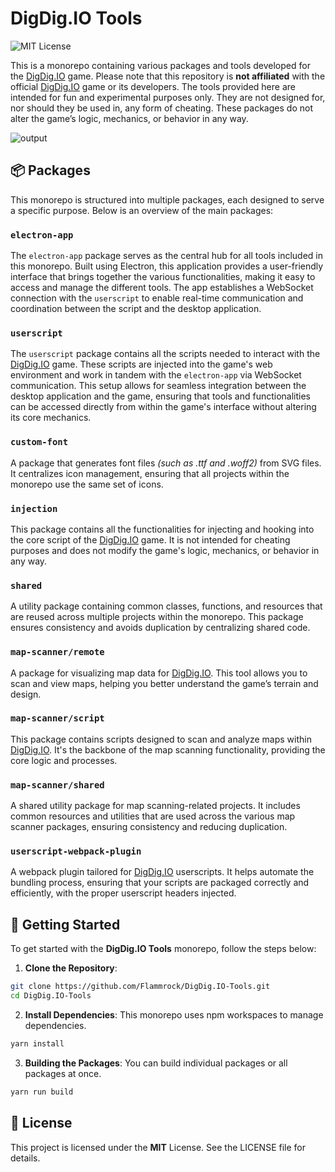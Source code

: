 # DigDig.IO Tools
![MIT License](https://img.shields.io/badge/License-MIT-green.svg)

This is a monorepo containing various packages and tools developed for the [DigDig.IO](https://digdig.io/) game. Please note that this repository is **not affiliated** with the official [DigDig.IO](https://digdig.io/) game or its developers. The tools provided here are intended for fun and experimental purposes only. They are not designed for, nor should they be used in, any form of cheating. These packages do not alter the game’s logic, mechanics, or behavior in any way.

![output](https://github.com/user-attachments/assets/725bc85f-d5a9-436c-84c7-1011bc51b941)

## 📦 Packages

This monorepo is structured into multiple packages, each designed to serve a specific purpose. Below is an overview of the main packages:

### `electron-app`
The `electron-app` package serves as the central hub for all tools included in this monorepo. Built using Electron, this application provides a user-friendly interface that brings together the various functionalities, making it easy to access and manage the different tools. The app establishes a WebSocket connection with the `userscript` to enable real-time communication and coordination between the script and the desktop application.

### `userscript`
The `userscript` package contains all the scripts needed to interact with the [DigDig.IO](https://digdig.io/) game. These scripts are injected into the game's web environment and work in tandem with the `electron-app` via WebSocket communication. This setup allows for seamless integration between the desktop application and the game, ensuring that tools and functionalities can be accessed directly from within the game's interface without altering its core mechanics.

### `custom-font`
A package that generates font files _(such as .ttf and .woff2)_ from SVG files. It centralizes icon management, ensuring that all projects within the monorepo use the same set of icons.

### `injection`
This package contains all the functionalities for injecting and hooking into the core script of the [DigDig.IO](https://digdig.io/) game. It is not intended for cheating purposes and does not modify the game's logic, mechanics, or behavior in any way.

### `shared`
A utility package containing common classes, functions, and resources that are reused across multiple projects within the monorepo. This package ensures consistency and avoids duplication by centralizing shared code.

### `map-scanner/remote`
A package for visualizing map data for [DigDig.IO](https://digdig.io/). This tool allows you to scan and view maps, helping you better understand the game’s terrain and design.

### `map-scanner/script`
This package contains scripts designed to scan and analyze maps within [DigDig.IO](https://digdig.io/). It's the backbone of the map scanning functionality, providing the core logic and processes.

### `map-scanner/shared`
A shared utility package for map scanning-related projects. It includes common resources and utilities that are used across the various map scanner packages, ensuring consistency and reducing duplication.

### `userscript-webpack-plugin`
A webpack plugin tailored for [DigDig.IO](https://digdig.io/) userscripts. It helps automate the bundling process, ensuring that your scripts are packaged correctly and efficiently, with the proper userscript headers injected.

## 🚀 Getting Started

To get started with the **DigDig.IO Tools** monorepo, follow the steps below:

1. **Clone the Repository**: 
```bash
git clone https://github.com/Flammrock/DigDig.IO-Tools.git
cd DigDig.IO-Tools
```

2. **Install Dependencies**:
This monorepo uses npm workspaces to manage dependencies.
```bash
yarn install
```

3. **Building the Packages**:
You can build individual packages or all packages at once.
```bash
yarn run build
```

## 📝 License

This project is licensed under the **MIT** License. See the LICENSE file for details.
